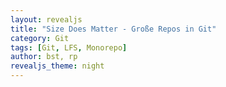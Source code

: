 ```yaml
---
layout: revealjs
title: "Size Does Matter - Große Repos in Git"
category: Git
tags: [Git, LFS, Monorepo]
author: bst, rp
revealjs_theme: night
---
```


<style>
.reveal h1 { color: #BBFFBB; }
.reveal h2 { color: #BBFFBB; }
.reveal h3 { color: #BBFFBB; }
.reveal h4 { color: #BBFFBB; }
.reveal h5 { color: #BBFFBB; }
.reveal h6 { color: #BBFFBB; }
</style>

<section data-markdown="00/intro.md" data-separator-vertical="^====*\n"></section>
<section data-markdown="01/monorepos.md" data-separator-vertical="^====*\n"></section>
<section data-markdown="02/gross.md" data-separator-vertical="^====*\n"></section>
<section data-markdown="03/anzahl-dateien.md" data-separator-vertical="^====*\n"></section>
<section data-markdown="04/datenvolumen.md" data-separator-vertical="^====*\n"></section>
<section data-markdown="05/anzahl-teams.md" data-separator-vertical="^====*\n"></section>
<section data-markdown="06/viele-commits.md" data-separator-vertical="^====*\n"></section>
<section data-markdown="07/submodules-subtrees.md" data-separator-vertical="^====*\n"></section>
<section data-markdown="08/ueberblick-loesungen.md" data-separator-vertical="^====*\n"></section>
<section data-markdown="09/wenn-das-nicht-reicht.md" data-separator-vertical="^====*\n"></section>
<section data-markdown="10/fragen.md" data-separator-vertical="^====*\n"></section>
<section data-markdown="99/meta.md" data-separator-vertical="^====*\n"></section>

